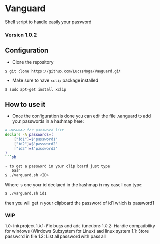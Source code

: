 # Vanguard
Shell script to handle easily your password
### Version 1.0.2
## Configuration
- Clone the repository
```bash
$ git clone https://github.com/LucasNoga/Vanguard.git
```
- Make sure to have `xclip` package installed
```bash
$ sudo apt-get install xclip
```

## How to use it
- Once the configuration is done you can edit the file .vanguard to add your passwords in a hashmap here:
```sh
# HASHMAP for password list
declare -A passwords=(
    ["id1"]=$'password1'
    ["id2"]=$'password2'
    ["id3"]=$'password3'
)
```sh

- to get a password in your clip board just type
```bash
$ ./vanguard.sh <ID>
```
Where <ID> is one your id declared in the hashmap in my case I can type:
```bash
$ ./vanguard.sh id1
```
then you will get in your clipboard the password of id1 which is password1

### WIP
1.0: Init project
1.0.1: Fix bugs and add functions
1.0.2: Handle compatibility for windows (Windows Subsystem for Linux) and linux system
1.1: Store password in file
1.2: List all password with pass all
